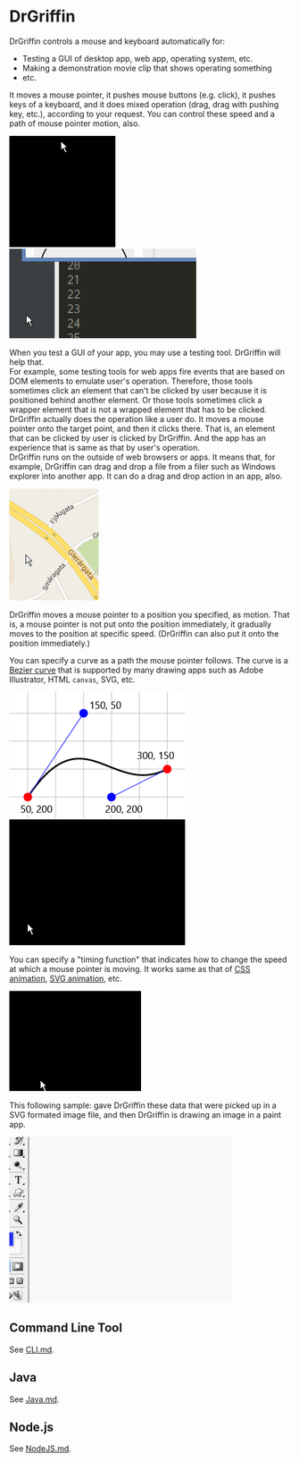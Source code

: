 # DrGriffin

DrGriffin controls a mouse and keyboard automatically for:

- Testing a GUI of desktop app, web app, operating system, etc.
- Making a demonstration movie clip that shows operating something
- etc.

It moves a mouse pointer, it pushes mouse buttons (e.g. click), it pushes keys of a keyboard, and it does mixed operation (drag, drag with pushing key, etc.), according to your request. You can control these speed and a path of mouse pointer motion, also.

![sample](doc/sample-03-2.gif) ![sample](doc/sample-04.gif)

When you test a GUI of your app, you may use a testing tool. DrGriffin will help that.  
For example, some testing tools for web apps fire events that are based on DOM elements to emulate user's operation. Therefore, those tools sometimes click an element that can't be clicked by user because it is positioned behind another element. Or those tools sometimes click a wrapper element that is not a wrapped element that has to be clicked.  
DrGriffin actually does the operation like a user do. It moves a mouse pointer onto the target point, and then it clicks there. That is, an element that can be clicked by user is clicked by DrGriffin. And the app has an experience that is same as that by user's operation.  
DrGriffin runs on the outside of web browsers or apps. It means that, for example, DrGriffin can drag and drop a file from a filer such as Windows explorer into another app. It can do a drag and drop action in an app, also.

![sample](doc/sample-05.gif)

DrGriffin moves a mouse pointer to a position you specified, as motion. That is, a mouse pointer is not put onto the position immediately, it gradually moves to the position at specific speed. (DrGriffin can also put it onto the position immediately.)

You can specify a curve as a path the mouse pointer follows. The curve is a [Bezier curve](https://en.wikipedia.org/wiki/B%C3%A9zier_curve) that is supported by many drawing apps such as Adobe Illustrator, HTML `canvas`, SVG, etc.

![sample](doc/sample-01-1.png) ![sample](doc/sample-01-2.gif)

You can specify a "timing function" that indicates how to change the speed at which a mouse pointer is moving. It works same as that of [CSS animation](https://developer.mozilla.org/en/docs/Web/CSS/timing-function), [SVG animation](https://developer.mozilla.org/en-US/docs/Web/SVG/Attribute/keySplines), etc.

![sample](doc/sample-03-1.gif)

This following sample: gave DrGriffin these data that were picked up in a SVG formated image file, and then DrGriffin is drawing an image in a paint app.

![sample](doc/sample-06.gif)

## Command Line Tool

See [CLI.md](doc/CLI.md).

## Java

See [Java.md](doc/Java.md).

## Node.js

See [NodeJS.md](doc/NodeJS.md).
